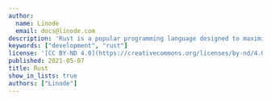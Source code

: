 ```yaml
---
author:
  name: Linode
  email: docs@linode.com
description: 'Rust is a popular programming language designed to maximize performance and safety and is considered somewhat similar to the C++ programming language.'
keywords: ["development", "rust"]
license: '[CC BY-ND 4.0](https://creativecommons.org/licenses/by-nd/4.0)'
published: 2021-05-07
title: Rust
show_in_lists: true
authors: ["Linode"]
---
```

